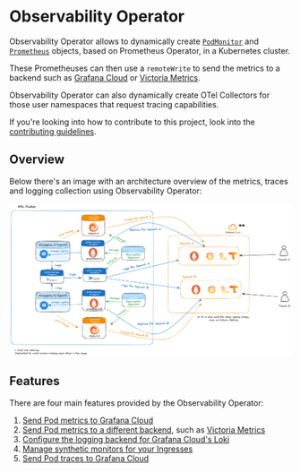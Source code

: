 # Observability Operator

Observability Operator allows to dynamically create [`PodMonitor`][prom-operator-podmonitor-docs] and [`Prometheus`][prom-operator-prometheus-docs]
objects, based on Prometheus Operator, in a Kubernetes cluster. 

These Prometheuses can then use a `remoteWrite` to send the metrics to a backend such as [Grafana Cloud][grafana-cloud] or
[Victoria Metrics][victoria-metrics].

Observability Operator can also dynamically create OTel Collectors for those user namespaces that request tracing capabilities.

If you're looking into how to contribute to this project, look into the [contributing guidelines](../CONTRIBUTING.md).

## Overview

Below there's an image with an architecture overview of the metrics, traces and logging collection using Observability Operator:

[![architecture overview](images/architecture-overview.png)](images/architecture-overview.png)

## Features

There are four main features provided by the Observability Operator:

1. [Send Pod metrics to Grafana Cloud](01-send-pod-metrics/README.md)
2. [Send Pod metrics to a different backend](02-send-pod-metrics-different-backend/README.md), such as [Victoria Metrics][victoria-metrics]
3. [Configure the logging backend for Grafana Cloud's Loki](03-configure-loki/README.md)
4. [Manage synthetic monitors for your Ingresses](04-manage-synthetic-monitors-ingress/README.md)
5. [Send Pod traces to Grafana Cloud](05-send-pod-traces/README.md)

[grafana-cloud]: https://grafana.com/products/cloud/
[prom-operator-podmonitor-docs]: https://prometheus-operator.dev/docs/operator/design/#podmonitor
[prom-operator-prometheus-docs]: https://prometheus-operator.dev/docs/operator/design/#prometheus
[victoria-metrics]: https://victoriametrics.com/